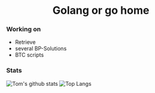 <h1 align="center">Golang or go home</h1>

### Working on
- Retrieve
- several BP-Solutions
- BTC scripts


### Stats

![Tom's github stats](https://github-readme-stats.vercel.app/api?username=tmprnjc&show_icons=true&theme=highcontrast&include_all_commits=true&hide=issues&count_private=true)
![Top Langs](https://github-readme-stats.vercel.app/api/top-langs/?username=tmprnjc&layout=compact&theme=highcontrast&langs_count=6)
